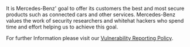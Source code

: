 It is Mercedes-Benz' goal to offer its customers the best and most secure products such as connected cars and other services. Mercedes-Benz values the work of security researchers and whitehat hackers who spend time and effort helping us to achieve this goal.

For further Information please visit our [Vulnerability Reporting Policy](https://www.mercedes-benz.com/en/whitehat/).